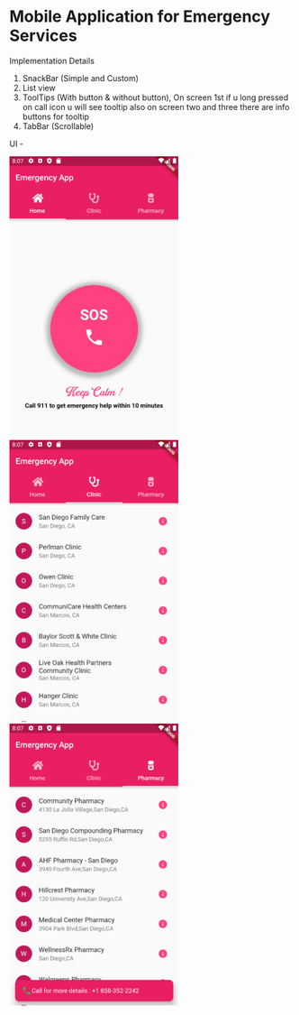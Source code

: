 # Mobile Application for Emergency Services

Implementation Details
1) SnackBar (Simple and Custom)
2) List view
3) ToolTips (With button & without button), On screen 1st if u long pressed on call icon u will see tooltip also on screen two and three there are info buttons for tooltip
4) TabBar (Scrollable)

UI -

<img src="https://github.com/pratikmehkarkar/emergency_mobile_app/blob/master/1.png" data-canonical-src="https://github.com/pratikmehkarkar/emergency_mobile_app/blob/master/1.png" width="300" height="500" /> <img src="https://github.com/pratikmehkarkar/emergency_mobile_app/blob/master/2.png" data-canonical-src="https://github.com/pratikmehkarkar/emergency_mobile_app/blob/master/2.png" width="300" height="500" /> <img src="https://github.com/pratikmehkarkar/emergency_mobile_app/blob/master/3.png" data-canonical-src="https://github.com/pratikmehkarkar/emergency_mobile_app/blob/master/3.png" width="300" height="500" />
